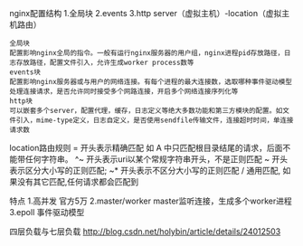 nginx配置结构
	1.全局块
	2.events
	3.http
		server（虚拟主机）-location（虚拟主机路由）

	全局块
	配置影响nginx全局的指令。一般有运行nginx服务器的用户组，nginx进程pid存放路径，日志存放路径，配置文件引入，允许生成worker process数等
	events块
	配置影响nginx服务器或与用户的网络连接。有每个进程的最大连接数，选取哪种事件驱动模型处理连接请求，是否允许同时接受多个网路连接，开启多个网络连接序列化等
	http块
	可以嵌套多个server，配置代理，缓存，日志定义等绝大多数功能和第三方模块的配置。如文件引入，mime-type定义，日志自定义，是否使用sendfile传输文件，连接超时时间，单连接请求数



location路由规则
	=       开头表示精确匹配
	        如 A 中只匹配根目录结尾的请求，后面不能带任何字符串。
	^~      开头表示uri以某个常规字符串开头，不是正则匹配
	~       开头表示区分大小写的正则匹配;
	~*      开头表示不区分大小写的正则匹配
	/      通用匹配, 如果没有其它匹配,任何请求都会匹配到


特点
1.高并发 官方5万
2.master/worker master监听连接，生成多个worker进程
3.epoll 事件驱动模型

四层负载与七层负载
http://blog.csdn.net/holybin/article/details/24012503